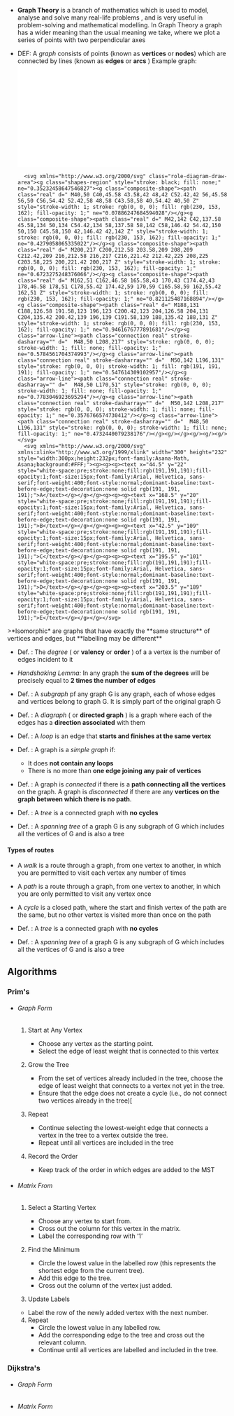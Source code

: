 - **Graph Theory** is a branch of mathematics which is used to model, analyse and solve many real-life problems , and is very useful in problem-solving and mathematical modelling. In Graph Theory a graph has a wider meaning than the usual meaning we take, where we plot a series of points with two perpendicular axes

- DEF: A _graph_ consists of points (known as **vertices**  or __nodes__) which are connected by lines (known as **edges** or __arcs__ )
		Example graph:
<svg xmlns="http://www.w3.org/2000/svg" xmlns:xlink="http://www.w3.org/1999/xlink" x="0" y="0" width="302" height="234" style="
        width:302px;
        height:234px;
        background: #FFF;
        fill: none;
">
        <svg xmlns="http://www.w3.org/2000/svg"/>
        
        <svg xmlns="http://www.w3.org/2000/svg" class="role-diagram-draw-area"><g class="shapes-region" style="stroke: black; fill: none;" ne="0.35232458647546827"><g class="composite-shape"><path class="real" d=" M40,50 C40,45.58 43.58,42 48,42 C52.42,42 56,45.58 56,50 C56,54.42 52.42,58 48,58 C43.58,58 40,54.42 40,50 Z" style="stroke-width: 1; stroke: rgb(0, 0, 0); fill: rgb(230, 153, 162); fill-opacity: 1;" ne="0.07886247684594028"/></g><g class="composite-shape"><path class="real" d=" M42,142 C42,137.58 45.58,134 50,134 C54.42,134 58,137.58 58,142 C58,146.42 54.42,150 50,150 C45.58,150 42,146.42 42,142 Z" style="stroke-width: 1; stroke: rgb(0, 0, 0); fill: rgb(230, 153, 162); fill-opacity: 1;" ne="0.4279058065335022"/></g><g class="composite-shape"><path class="real" d=" M200,217 C200,212.58 203.58,209 208,209 C212.42,209 216,212.58 216,217 C216,221.42 212.42,225 208,225 C203.58,225 200,221.42 200,217 Z" style="stroke-width: 1; stroke: rgb(0, 0, 0); fill: rgb(230, 153, 162); fill-opacity: 1;" ne="0.6723275248376066"/></g><g class="composite-shape"><path class="real" d=" M162,51 C162,46.58 165.58,43 170,43 C174.42,43 178,46.58 178,51 C178,55.42 174.42,59 170,59 C165.58,59 162,55.42 162,51 Z" style="stroke-width: 1; stroke: rgb(0, 0, 0); fill: rgb(230, 153, 162); fill-opacity: 1;" ne="0.821125487168894"/></g><g class="composite-shape"><path class="real" d=" M188,131 C188,126.58 191.58,123 196,123 C200.42,123 204,126.58 204,131 C204,135.42 200.42,139 196,139 C191.58,139 188,135.42 188,131 Z" style="stroke-width: 1; stroke: rgb(0, 0, 0); fill: rgb(230, 153, 162); fill-opacity: 1;" ne="0.9461676777891681"/></g><g class="arrow-line"><path class="connection real" stroke-dasharray="" d="  M48,50 L208,217" style="stroke: rgb(0, 0, 0); stroke-width: 1; fill: none; fill-opacity: 1;" ne="0.5784561704374993"/></g><g class="arrow-line"><path class="connection real" stroke-dasharray="" d="  M50,142 L196,131" style="stroke: rgb(0, 0, 0); stroke-width: 1; fill: rgb(191, 191, 191); fill-opacity: 1;" ne="0.547614309102957"/></g><g class="arrow-line"><path class="connection real" stroke-dasharray="" d="  M48,50 L170,51" style="stroke: rgb(0, 0, 0); stroke-width: 1; fill: none; fill-opacity: 1;" ne="0.7783046923695294"/></g><g class="arrow-line"><path class="connection real" stroke-dasharray="" d="  M50,142 L208,217" style="stroke: rgb(0, 0, 0); stroke-width: 1; fill: none; fill-opacity: 1;" ne="0.3576766574730412"/></g><g class="arrow-line"><path class="connection real" stroke-dasharray="" d="  M48,50 L196,131" style="stroke: rgb(0, 0, 0); stroke-width: 1; fill: none; fill-opacity: 1;" ne="0.4732440079238176"/></g><g/></g><g/><g/><g/></svg>
        <svg xmlns="http://www.w3.org/2000/svg" xmlns:xlink="http://www.w3.org/1999/xlink" width="300" height="232" style="width:300px;height:232px;font-family:Asana-Math, Asana;background:#FFF;"><g><g><g><text x="44.5" y="22" style="white-space:pre;stroke:none;fill:rgb(191,191,191);fill-opacity:1;font-size:15px;font-family:Arial, Helvetica, sans-serif;font-weight:400;font-style:normal;dominant-baseline:text-before-edge;text-decoration:none solid rgb(191, 191, 191);">A</text></g></g></g><g><g><g><text x="168.5" y="20" style="white-space:pre;stroke:none;fill:rgb(191,191,191);fill-opacity:1;font-size:15px;font-family:Arial, Helvetica, sans-serif;font-weight:400;font-style:normal;dominant-baseline:text-before-edge;text-decoration:none solid rgb(191, 191, 191);">B</text></g></g></g><g><g><g><text x="42.5" y="109" style="white-space:pre;stroke:none;fill:rgb(191,191,191);fill-opacity:1;font-size:15px;font-family:Arial, Helvetica, sans-serif;font-weight:400;font-style:normal;dominant-baseline:text-before-edge;text-decoration:none solid rgb(191, 191, 191);">C</text></g></g></g><g><g><g><text x="195.5" y="101" style="white-space:pre;stroke:none;fill:rgb(191,191,191);fill-opacity:1;font-size:15px;font-family:Arial, Helvetica, sans-serif;font-weight:400;font-style:normal;dominant-baseline:text-before-edge;text-decoration:none solid rgb(191, 191, 191);">D</text></g></g></g><g><g><g><text x="203.5" y="189" style="white-space:pre;stroke:none;fill:rgb(191,191,191);fill-opacity:1;font-size:15px;font-family:Arial, Helvetica, sans-serif;font-weight:400;font-style:normal;dominant-baseline:text-before-edge;text-decoration:none solid rgb(191, 191, 191);">E</text></g></g></g></svg>
</svg>
>*Isomorphic* are graphs that have exactly the **same structure** of vertices and edges, but **labelling may be different** 

- Def. : The *degree* ( or __valency__ or __order__ ) of a a vertex is the number of edges incident to it
- *Handshaking Lemma:* In any graph the **sum of the degrees** will be precisely equal to **2 times the number of edges**
- Def. : A _subgraph_ pf any graph G is any graph, each of whose edges and vertices belong to graph G. It is simply part of the original graph G
- Def. : A _diagraph_ ( or **directed graph** ) is a graph where each of the edges has a **direction associated** with them
- Def. : A *loop* is an edge that **starts and finishes at the same vertex**

- Def. : A graph is a *simple graph* if:
	- It does **not contain any loops**
	- There is no more than **one edge joining any pair of vertices**
- Def. : A graph is *connected* if there is a **path connecting all the vertices** on the graph. A graph is *disconnected* if there are any **vertices on the graph between which there is no path**.
- Def. : A _tree_ is a connected graph with **no cycles**
- Def. : A _spanning tree_ of a graph G is any subgraph of G which includes all the vertices of G and is also a tree
#### Types of routes
- A _walk_ is a route through a graph, from one vertex to another, in which you are permitted to visit each vertex any number of times
	
- A _path_ is a route through a graph, from one vertex to another, in which you are only permitted to visit any vertex once
	
- A _cycle_ is a closed path, where the start and finish vertex of the path are the same, but no other vertex is visited more than once on the path

- Def. : A _tree_ is a connected graph with **no cycles**
- Def. : A _spanning tree_ of a graph G is any subgraph of G which includes all the vertices of G and is also a tree

## Algorithms
### Prim's
- ###### Graph Form
	1. Start at Any Vertex
		- Choose any vertex as the starting point.
		- Select the edge of least weight that is connected to this vertex
	2. Grow the Tree
		- From the set of vertices already included in the tree, choose the edge of least weight that connects to a vertex not yet in the tree.
	    - Ensure that the edge does not create a cycle (i.e., do not connect two vertices already in the tree)[
	
	3. Repeat
		- Continue selecting the lowest-weight edge that connects a vertex in the tree to a vertex outside the tree.
		- Repeat until all vertices are included in the tree
	
	4. Record the Order
		- Keep track of the order in which edges are added to the MST

- ###### Matrix From
	1. Select a Starting Vertex
		- Choose any vertex to start from.
		- Cross out the column for this vertex in the matrix.
		- Label the corresponding row with ‘1’
    
	
	2. Find the Minimum
		- Circle the lowest value in the labelled row (this represents the shortest edge from the current tree).
		- Add this edge to the tree.
		- Cross out the column of the vertex just added.
    
	3. Update Labels
	- Label the row of the newly added vertex with the next number.
	
	4. Repeat
		- Circle the lowest value in any labelled row.
		- Add the corresponding edge to the tree and cross out the relevant column.
		- Continue until all vertices are labelled and included in the tree.

### Dijkstra's
- ###### Graph Form
	
- ###### Matrix Form
	